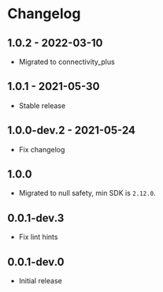 # Changelog

## 1.0.2 - 2022-03-10

* Migrated to connectivity_plus

## 1.0.1 - 2021-05-30

* Stable release

## 1.0.0-dev.2 - 2021-05-24

* Fix changelog

## 1.0.0

* Migrated to null safety, min SDK is `2.12.0`.

## 0.0.1-dev.3

* Fix lint hints

## 0.0.1-dev.0

* Initial release
